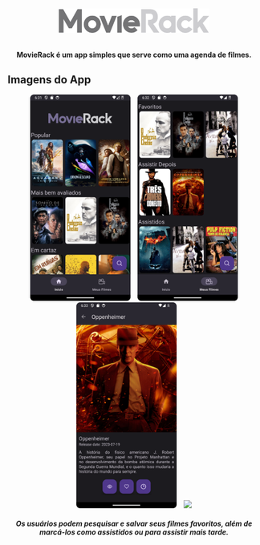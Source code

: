 <h1 align="center">
  <br>

<a href="https://github.com/sth4rley/MovieRack"> <img src="readme-assets/logo.png" alt="MovieRack" width="300"> </a>

</h1>

<h4 align="center">MovieRack é um app simples que serve como uma agenda de filmes.</h4>

## Imagens do App

<p align="center">
    <img src="readme-assets/1.png" width="200" style="margin-right: 10px;" />
    <img src="readme-assets/3.png" width="200"/>
    <img src="readme-assets/4.png" width="200" style="margin-right: 10px;" />
    <img src="readme-assets/2.png" width="200" />
</p>
<h5 align="center">Os usuários podem pesquisar e salvar seus filmes favoritos, além de marcá-los como assistidos ou para assistir mais tarde.</h5>



